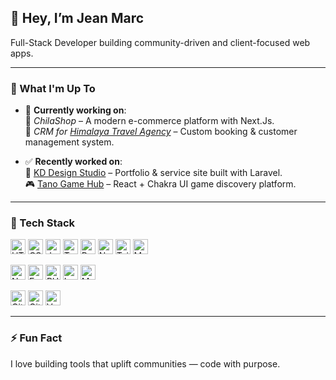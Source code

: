 ## 👋 Hey, I’m Jean Marc

Full-Stack Developer building community-driven and client-focused web apps.

---

### 🚧 What I'm Up To

- 🔧 **Currently working on**:  
  🛒 *ChilaShop* – A modern e-commerce platform with Next.Js.  
  🧭 *CRM for [Himalaya Travel Agency](https://himalayatravel.net)* – Custom booking & customer management system.

- ✅ **Recently worked on**:  
  🎨 [KD Design Studio](https://kddesignstudio.net/) – Portfolio & service site built with Laravel.  
  🎮 [Tano Game Hub](https://tano-game-hub.vercel.app/) – React + Chakra UI game discovery platform.

---

### 🧰 Tech Stack

<p align="left">
  <!-- Frontend -->
  <img src="https://cdn.jsdelivr.net/gh/devicons/devicon/icons/html5/html5-original.svg" height="24" alt="HTML5" />
  <img src="https://cdn.jsdelivr.net/gh/devicons/devicon/icons/css3/css3-original.svg" height="24" alt="CSS3" />
  <img src="https://cdn.jsdelivr.net/gh/devicons/devicon/icons/javascript/javascript-original.svg" height="24" alt="JavaScript" />
  <img src="https://cdn.jsdelivr.net/gh/devicons/devicon/icons/typescript/typescript-original.svg" height="24" alt="TypeScript" />
  <img src="https://cdn.jsdelivr.net/gh/devicons/devicon/icons/react/react-original.svg" height="24" alt="React" />
  <img src="https://cdn.jsdelivr.net/gh/devicons/devicon/icons/nextjs/nextjs-original.svg" height="24" alt="Next.js" />
  <img src="https://upload.wikimedia.org/wikipedia/commons/d/d5/Tailwind_CSS_Logo.svg" height="24" alt="Tailwind CSS" />
  <img src="https://cdn.jsdelivr.net/gh/devicons/devicon/icons/materialui/materialui-original.svg" height="24" alt="Material UI" />
</p>

<p align="left">
  <!-- Backend -->
  <img src="https://cdn.jsdelivr.net/gh/devicons/devicon/icons/nodejs/nodejs-original.svg" height="24" alt="Node.js" />
  <img src="https://cdn.jsdelivr.net/gh/devicons/devicon/icons/express/express-original.svg" height="24" alt="Express" />
  <img src="https://cdn.jsdelivr.net/gh/devicons/devicon/icons/php/php-original.svg" height="24" alt="PHP" />
  <img src="https://cdn.jsdelivr.net/gh/devicons/devicon/icons/laravel/laravel-original.svg" height="24" alt="Laravel" />
  <img src="https://cdn.jsdelivr.net/gh/devicons/devicon/icons/mysql/mysql-original.svg" height="24" alt="MySQL" />
</p>

<p align="left">
  <!-- Other tools -->
  <img src="https://cdn.jsdelivr.net/gh/devicons/devicon/icons/git/git-original.svg" height="24" alt="Git" />
  <img src="https://cdn.jsdelivr.net/gh/devicons/devicon/icons/github/github-original.svg" height="24" alt="GitHub" />
  <img src="https://cdn.jsdelivr.net/gh/devicons/devicon/icons/vercel/vercel-original.svg" height="24" alt="Vercel" />
</p>

---

### ⚡ Fun Fact  
I love building tools that uplift communities — code with purpose.

